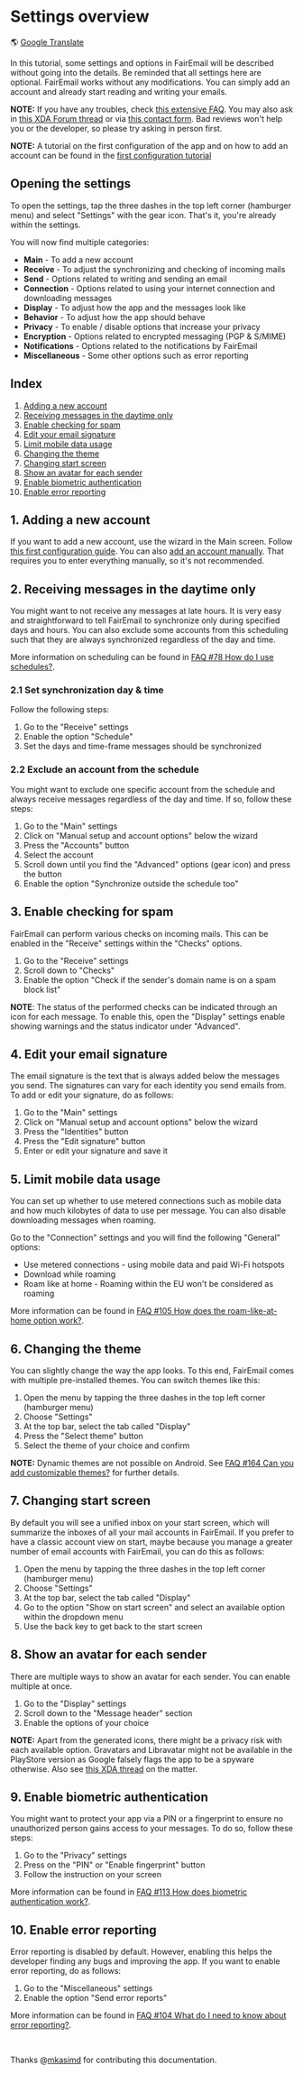 # Settings overview

&#x1F30E; [Google Translate](https://translate.google.com/translate?sl=en&u=https%3A%2F%2Fgithub.com%2FM66B%2FFairEmail%2Fblob%2Fmaster%2Ftutorials%2FSETTINGS-OVERVIEW.md)

In this tutorial, some settings and options in FairEmail will be described without going into the details.
Be reminded that all settings here are optional. FairEmail works without any modifications.
You can simply add an account and already start reading and writing your emails.

**NOTE:** If you have any troubles, check [this extensive FAQ](https://github.com/M66B/FairEmail/blob/master/FAQ.md).
You may also ask in [this XDA Forum thread](https://forum.xda-developers.com/t/app-5-0-fairemail-fully-featured-open-source-privacy-oriented-email-app.3824168/)
or via [this contact form](https://contact.faircode.eu/?product=fairemailsupport). Bad reviews won't help you or the developer, so please try asking in person first.

**NOTE:** A tutorial on the first configuration of the app and on how to add an account can be found in the [first configuration tutorial](https://github.com/M66B/FairEmail/blob/master/tutorials/FIRST-CONFIG.md)

## Opening the settings

To open the settings, tap the three dashes in the top left corner (hamburger menu) and select "Settings" with the gear icon.
That's it, you're already within the settings.

You will now find multiple categories:

* **Main** - To add a new account
* **Receive** - To adjust the synchronizing and checking of incoming mails
* **Send** - Options related to writing and sending an email
* **Connection** - Options related to using your internet connection and downloading messages
* **Display** - To adjust how the app and the messages look like
* **Behavior** - To adjust how the app should behave
* **Privacy** - To enable / disable options that increase your privacy
* **Encryption** - Options related to encrypted messaging (PGP & S/MIME)
* **Notifications** - Options related to the notifications by FairEmail
* **Miscellaneous** - Some other options such as error reporting

## Index

1. [Adding a new account](#1-adding-a-new-account)
2. [Receiving messages in the daytime only](#2-receiving-messages-in-the-daytime-only)
3. [Enable checking for spam](#3-enable-checking-for-spam)
4. [Edit your email signature](#4-edit-your-email-signature)
5. [Limit mobile data usage](#5-limit-mobile-data-usage)
6. [Changing the theme](#6-changing-the-theme)
7. [Changing start screen](#7-changing-start-screen)
8. [Show an avatar for each sender](#8-show-an-avatar-for-each-sender)
9. [Enable biometric authentication](#9-enable-biometric-authentication)
10. [Enable error reporting](#10-enable-error-reporting)

## 1. Adding a new account

If you want to add a new account, use the wizard in the Main screen. Follow [this first configuration guide](https://github.com/M66B/FairEmail/blob/master/tutorials/FIRST-CONFIG.md).
You can also [add an account manually](https://github.com/M66B/FairEmail/blob/master/tutorials/MANUAL-CONFIG.md). That requires you to enter everything manually, so it's not recommended.

## 2. Receiving messages in the daytime only

You might want to not receive any messages at late hours. It is very easy and straightforward to tell FairEmail to synchronize only during specified days and hours.
You can also exclude some accounts from this scheduling such that they are always synchronized regardless of the day and time.

More information on scheduling can be found in [FAQ #78 How do I use schedules?](https://github.com/M66B/FairEmail/blob/master/FAQ.md#user-content-faq78).

### 2.1 Set synchronization day & time

Follow the following steps:

1. Go to the "Receive" settings
2. Enable the option "Schedule"
3. Set the days and time-frame messages should be synchronized

### 2.2 Exclude an account from the schedule

You might want to exclude one specific account from the schedule and always receive messages regardless of the day and time.
If so, follow these steps:

1. Go to the "Main" settings
2. Click on "Manual setup and account options" below the wizard
3. Press the "Accounts" button
4. Select the account
5. Scroll down until you find the "Advanced" options (gear icon) and press the button
6. Enable the option "Synchronize outside the schedule too"


## 3. Enable checking for spam

FairEmail can perform various checks on incoming mails. This can be enabled in the "Receive" settings within the "Checks" options.

1. Go to the "Receive" settings
2. Scroll down to "Checks"
3. Enable the option "Check if the sender's domain name is on a spam block list"

**NOTE**: The status of the performed checks can be indicated through an icon for each message.
To enable this, open the "Display" settings enable showing warnings and the status indicator under "Advanced".

## 4. Edit your email signature

The email signature is the text that is always added below the messages you send. The signatures can vary for each identity you send emails from.
To add or edit your signature, do as follows:

1. Go to the "Main" settings
2. Click on "Manual setup and account options" below the wizard
3. Press the "Identities" button
4. Press the "Edit signature" button
5. Enter or edit your signature and save it

## 5. Limit mobile data usage

You can set up whether to use metered connections such as mobile data and how much kilobytes of data to use per message.
You can also disable downloading messages when roaming.

Go to the "Connection" settings and you will find the following "General" options:

* Use metered connections - using mobile data and paid Wi-Fi hotspots
* Download while roaming
* Roam like at home - Roaming within the EU won't be considered as roaming

More information can be found in [FAQ #105 How does the roam-like-at-home option work?](https://github.com/M66B/FairEmail/blob/master/FAQ.md#user-content-faq105).

## 6. Changing the theme

You can slightly change the way the app looks. To this end, FairEmail comes with multiple pre-installed themes.
You can switch themes like this:

1. Open the menu by tapping the three dashes in the top left corner (hamburger menu)
2. Choose "Settings"
3. At the top bar, select the tab called "Display"
4. Press the "Select theme" button
5. Select the theme of your choice and confirm

**NOTE:** Dynamic themes are not possible on Android.
See [FAQ #164 Can you add customizable themes?](https://github.com/M66B/FairEmail/blob/master/FAQ.md#user-content-faq164) for further details.

## 7. Changing start screen

By default you will see a unified inbox on your start screen, which will summarize the inboxes of all your mail accounts in FairEmail.
If you prefer to have a classic account view on start, maybe because you manage a greater number of email accounts with FairEmail,
you can do this as follows:

1. Open the menu by tapping the three dashes in the top left corner (hamburger menu)
2. Choose "Settings"
3. At the top bar, select the tab called "Display"
4. Go to the option "Show on start screen" and select an available option within the dropdown menu
5. Use the back key to get back to the start screen

## 8. Show an avatar for each sender

There are multiple ways to show an avatar for each sender. You can enable multiple at once.

1. Go to the "Display" settings
2. Scroll down to the "Message header" section
3. Enable the options of your choice

**NOTE:** Apart from the generated icons, there might be a privacy risk with each available option.
Gravatars and Libravatar might not be available in the PlayStore version as Google falsely flags the app to be a spyware otherwise. Also see [this XDA thread](https://forum.xda-developers.com/t/app-5-0-fairemail-fully-featured-open-source-privacy-oriented-email-app.3824168/page-1125#post-87018167) on the matter.

## 9. Enable biometric authentication

You might want to protect your app via a PIN or a fingerprint to ensure no unauthorized person gains access to your messages.
To do so, follow these steps:

1. Go to the "Privacy" settings
2. Press on the "PIN" or "Enable fingerprint" button
3. Follow the instruction on your screen

More information can be found in [FAQ #113 How does biometric authentication work?](https://github.com/M66B/FairEmail/blob/master/FAQ.md#user-content-faq113).

## 10. Enable error reporting

Error reporting is disabled by default. However, enabling this helps the developer finding any bugs and improving the app.
If you want to enable error reporting, do as follows:

1. Go to the "Miscellaneous" settings
2. Enable the option "Send error reports"

More information can be found in [FAQ #104 What do I need to know about error reporting?](https://github.com/M66B/FairEmail/blob/master/FAQ.md#user-content-faq104).

<br>

Thanks @[mkasimd](https://github.com/mkasimd/) for contributing this documentation.
